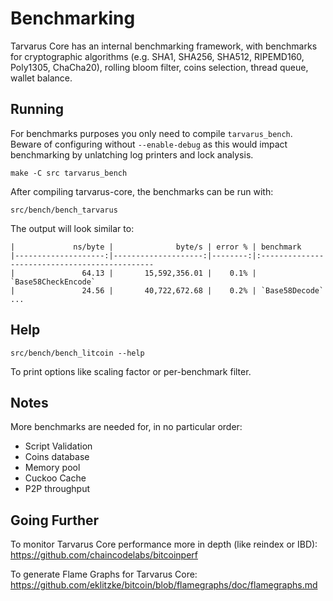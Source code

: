 Benchmarking
============

Tarvarus Core has an internal benchmarking framework, with benchmarks
for cryptographic algorithms (e.g. SHA1, SHA256, SHA512, RIPEMD160, Poly1305, ChaCha20), rolling bloom filter, coins selection,
thread queue, wallet balance.

Running
---------------------

For benchmarks purposes you only need to compile `tarvarus_bench`. Beware of configuring without `--enable-debug` as this would impact
benchmarking by unlatching log printers and lock analysis.

    make -C src tarvarus_bench

After compiling tarvarus-core, the benchmarks can be run with:

    src/bench/bench_tarvarus

The output will look similar to:
```
|             ns/byte |              byte/s | error % | benchmark
|--------------------:|--------------------:|--------:|:----------------------------------------------
|               64.13 |       15,592,356.01 |    0.1% | `Base58CheckEncode`
|               24.56 |       40,722,672.68 |    0.2% | `Base58Decode`
...
```

Help
---------------------

    src/bench/bench_litcoin --help

To print options like scaling factor or per-benchmark filter.

Notes
---------------------
More benchmarks are needed for, in no particular order:
- Script Validation
- Coins database
- Memory pool
- Cuckoo Cache
- P2P throughput

Going Further
--------------------

To monitor Tarvarus Core performance more in depth (like reindex or IBD): https://github.com/chaincodelabs/bitcoinperf

To generate Flame Graphs for Tarvarus Core: https://github.com/eklitzke/bitcoin/blob/flamegraphs/doc/flamegraphs.md
